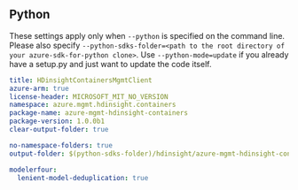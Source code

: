 ## Python

These settings apply only when `--python` is specified on the command line.
Please also specify `--python-sdks-folder=<path to the root directory of your azure-sdk-for-python clone>`.
Use `--python-mode=update` if you already have a setup.py and just want to update the code itself.

``` yaml $(python)
title: HDinsightContainersMgmtClient
azure-arm: true
license-header: MICROSOFT_MIT_NO_VERSION
namespace: azure.mgmt.hdinsight.containers
package-name: azure-mgmt-hdinsight-containers
package-version: 1.0.0b1
clear-output-folder: true
```

``` yaml $(python)
no-namespace-folders: true
output-folder: $(python-sdks-folder)/hdinsight/azure-mgmt-hdinsight-containers/azure/mgmt/hdinsight/containers
```

``` yaml $(python)
modelerfour:
  lenient-model-deduplication: true
```
